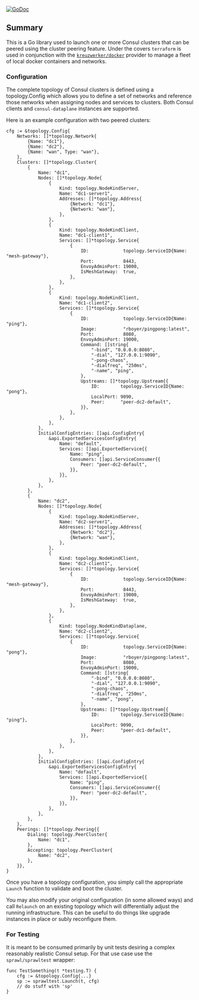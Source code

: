 [![GoDoc](https://pkg.go.dev/badge/github.com/hashicorp/consul/testing/deployer)](https://pkg.go.dev/github.com/hashicorp/consul/testing/deployer)

## Summary

This is a Go library used to launch one or more Consul clusters that can be
peered using the cluster peering feature. Under the covers `terraform` is used
in conjunction with the
[`kreuzwerker/docker`](https://registry.terraform.io/providers/kreuzwerker/docker/latest)
provider to manage a fleet of local docker containers and networks.

### Configuration

The complete topology of Consul clusters is defined using a topology.Config
which allows you to define a set of networks and reference those networks when
assigning nodes and services to clusters. Both Consul clients and
`consul-dataplane` instances are supported.

Here is an example configuration with two peered clusters:

```
cfg := &topology.Config{
    Networks: []*topology.Network{
        {Name: "dc1"},
        {Name: "dc2"},
        {Name: "wan", Type: "wan"},
    },
    Clusters: []*topology.Cluster{
        {
            Name: "dc1",
            Nodes: []*topology.Node{
                {
                    Kind: topology.NodeKindServer,
                    Name: "dc1-server1",
                    Addresses: []*topology.Address{
                        {Network: "dc1"},
                        {Network: "wan"},
                    },
                },
                {
                    Kind: topology.NodeKindClient,
                    Name: "dc1-client1",
                    Services: []*topology.Service{
                        {
                            ID:             topology.ServiceID{Name: "mesh-gateway"},
                            Port:           8443,
                            EnvoyAdminPort: 19000,
                            IsMeshGateway:  true,
                        },
                    },
                },
                {
                    Kind: topology.NodeKindClient,
                    Name: "dc1-client2",
                    Services: []*topology.Service{
                        {
                            ID:             topology.ServiceID{Name: "ping"},
                            Image:          "rboyer/pingpong:latest",
                            Port:           8080,
                            EnvoyAdminPort: 19000,
                            Command: []string{
                                "-bind", "0.0.0.0:8080",
                                "-dial", "127.0.0.1:9090",
                                "-pong-chaos",
                                "-dialfreq", "250ms",
                                "-name", "ping",
                            },
                            Upstreams: []*topology.Upstream{{
                                ID:        topology.ServiceID{Name: "pong"},
                                LocalPort: 9090,
                                Peer:      "peer-dc2-default",
                            }},
                        },
                    },
                },
            },
            InitialConfigEntries: []api.ConfigEntry{
                &api.ExportedServicesConfigEntry{
                    Name: "default",
                    Services: []api.ExportedService{{
                        Name: "ping",
                        Consumers: []api.ServiceConsumer{{
                            Peer: "peer-dc2-default",
                        }},
                    }},
                },
            },
        },
        {
            Name: "dc2",
            Nodes: []*topology.Node{
                {
                    Kind: topology.NodeKindServer,
                    Name: "dc2-server1",
                    Addresses: []*topology.Address{
                        {Network: "dc2"},
                        {Network: "wan"},
                    },
                },
                {
                    Kind: topology.NodeKindClient,
                    Name: "dc2-client1",
                    Services: []*topology.Service{
                        {
                            ID:             topology.ServiceID{Name: "mesh-gateway"},
                            Port:           8443,
                            EnvoyAdminPort: 19000,
                            IsMeshGateway:  true,
                        },
                    },
                },
                {
                    Kind: topology.NodeKindDataplane,
                    Name: "dc2-client2",
                    Services: []*topology.Service{
                        {
                            ID:             topology.ServiceID{Name: "pong"},
                            Image:          "rboyer/pingpong:latest",
                            Port:           8080,
                            EnvoyAdminPort: 19000,
                            Command: []string{
                                "-bind", "0.0.0.0:8080",
                                "-dial", "127.0.0.1:9090",
                                "-pong-chaos",
                                "-dialfreq", "250ms",
                                "-name", "pong",
                            },
                            Upstreams: []*topology.Upstream{{
                                ID:        topology.ServiceID{Name: "ping"},
                                LocalPort: 9090,
                                Peer:      "peer-dc1-default",
                            }},
                        },
                    },
                },
            },
            InitialConfigEntries: []api.ConfigEntry{
                &api.ExportedServicesConfigEntry{
                    Name: "default",
                    Services: []api.ExportedService{{
                        Name: "ping",
                        Consumers: []api.ServiceConsumer{{
                            Peer: "peer-dc2-default",
                        }},
                    }},
                },
            },
        },
    },
    Peerings: []*topology.Peering{{
        Dialing: topology.PeerCluster{
            Name: "dc1",
        },
        Accepting: topology.PeerCluster{
            Name: "dc2",
        },
    }},
}
```

Once you have a topology configuration, you simply call the appropriate
`Launch` function to validate and boot the cluster.

You may also modify your original configuration (in some allowed ways) and call
`Relaunch` on an existing topology which will differentially adjust the running
infrastructure. This can be useful to do things like upgrade instances in place
or subly reconfigure them.

### For Testing

It is meant to be consumed primarily by unit tests desiring a complex
reasonably realistic Consul setup. For that use case use the `sprawl/sprawltest` wrapper:

```
func TestSomething(t *testing.T) {
    cfg := &topology.Config{...}
    sp := sprawltest.Launch(t, cfg)
    // do stuff with 'sp'
}
```